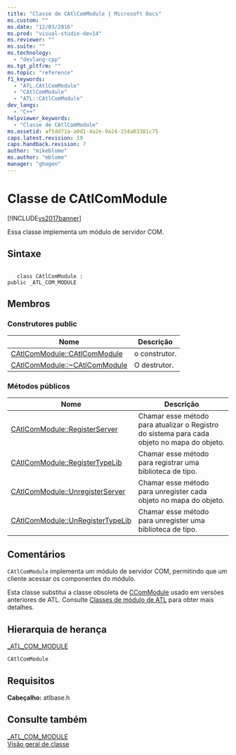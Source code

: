 ```yaml
---
title: "Classe de CAtlComModule | Microsoft Docs"
ms.custom: ""
ms.date: "12/03/2016"
ms.prod: "visual-studio-dev14"
ms.reviewer: ""
ms.suite: ""
ms.technology: 
  - "devlang-cpp"
ms.tgt_pltfrm: ""
ms.topic: "reference"
f1_keywords: 
  - "ATL.CAtlComModule"
  - "CAtlComModule"
  - "ATL::CAtlComModule"
dev_langs: 
  - "C++"
helpviewer_keywords: 
  - "Classe de CAtlComModule"
ms.assetid: af5dd71a-a0d1-4a2e-9a24-154a03381c75
caps.latest.revision: 19
caps.handback.revision: 7
author: "mikeblome"
ms.author: "mblome"
manager: "ghogen"
---
```

# Classe de CAtlComModule
[!INCLUDE[vs2017banner](../../assembler/inline/includes/vs2017banner.md)]

Essa classe implementa um módulo de servidor COM.  
  
## Sintaxe  
  
```  
  
   class CAtlComModule :  
public _ATL_COM_MODULE  
```  
  
## Membros  
  
### Construtores public  
  
|Nome|Descrição|  
|----------|---------------|  
|[CAtlComModule::CAtlComModule](../Topic/CAtlComModule::CAtlComModule.md)|o construtor.|  
|[CAtlComModule::~CAtlComModule](../Topic/CAtlComModule::~CAtlComModule.md)|O destrutor.|  
  
### Métodos públicos  
  
|Nome|Descrição|  
|----------|---------------|  
|[CAtlComModule::RegisterServer](../Topic/CAtlComModule::RegisterServer.md)|Chamar esse método para atualizar o Registro do sistema para cada objeto no mapa do objeto.|  
|[CAtlComModule::RegisterTypeLib](../Topic/CAtlComModule::RegisterTypeLib.md)|Chamar esse método para registrar uma biblioteca de tipo.|  
|[CAtlComModule::UnregisterServer](../Topic/CAtlComModule::UnregisterServer.md)|Chamar esse método para unregister cada objeto no mapa do objeto.|  
|[CAtlComModule::UnRegisterTypeLib](../Topic/CAtlComModule::UnRegisterTypeLib.md)|Chamar esse método para unregister uma biblioteca de tipo.|  
  
## Comentários  
 `CAtlComModule` implementa um módulo de servidor COM, permitindo que um cliente acessar os componentes do módulo.  
  
 Esta classe substitui a classe obsoleta de [CComModule](../../atl/reference/ccommodule-class.md) usado em versões anteriores de ATL.  Consulte [Classes de módulo de ATL](../Topic/ATL%20Module%20Classes.md) para obter mais detalhes.  
  
## Hierarquia de herança  
 [\_ATL\_COM\_MODULE](../Topic/_ATL_COM_MODULE.md)  
  
 `CAtlComModule`  
  
## Requisitos  
 **Cabeçalho:** atlbase.h  
  
## Consulte também  
 [\_ATL\_COM\_MODULE](../Topic/_ATL_COM_MODULE.md)   
 [Visão geral de classe](../../atl/atl-class-overview.md)